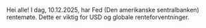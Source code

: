 Hei alle! I dag, 10.12.2025, har Fed (Den amerikanske sentralbanken) rentemøte. Dette er viktig for USD og globale renteforventninger.
